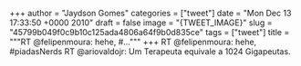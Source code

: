 
+++
author = "Jaydson Gomes"
categories = ["tweet"]
date = "Mon Dec 13 17:33:50 +0000 2010"
draft = false
image = "{TWEET_IMAGE}"
slug = "45799b049f0c9b10c125ada4806a64f9b0d835ce"
tags = ["tweet"]
title = """RT @felipenmoura: hehe, #..."""
+++
RT @felipenmoura: hehe, #piadasNerds RT @ariovaldojr: Um Terapeuta equivale a 1024 Gigapeutas.
